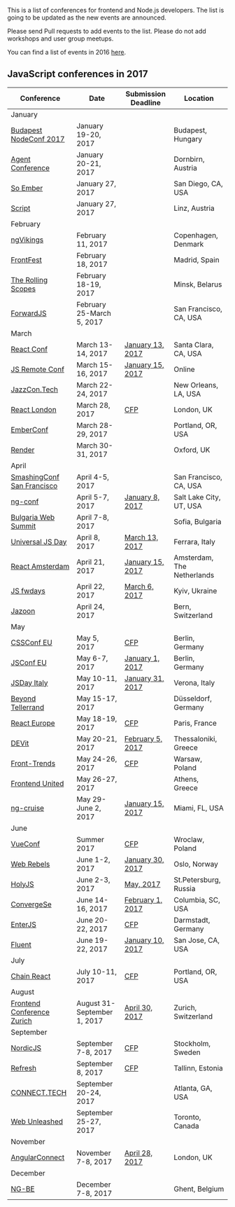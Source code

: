 This is a list of conferences for frontend and Node.js developers. The list is going to be updated as the new events are announced.

Please send Pull requests to add events to the list. Please do not add workshops and user group meetups.

You can find a list of events in 2016 [here](https://github.com/prigara/javascript-conferences/blob/master/2016/README.md). 

## JavaScript conferences in 2017

| Conference  | Date | Submission Deadline | Location |
| ------------- | ------------- | ------------- | ------------- |
|January||||
| [Budapest NodeConf 2017](https://nodeconf.risingstack.com/) | January 19-20, 2017 || Budapest, Hungary |
| [Agent Conference](http://agent.sh/) | January 20-21, 2017 || Dornbirn, Austria |
| [So Ember](http://soember.com/) | January 27, 2017 || San Diego, CA, USA |
| [Script](https://scriptconf.org/) | January 27, 2017 || Linz, Austria |
|February||||
| [ngVikings](https://ngvikings.org/) | February 11, 2017 || Copenhagen, Denmark |
| [FrontFest](http://frontfest.es/) | February 18, 2017 || Madrid, Spain |
| [The Rolling Scopes](https://2017.conf.rollingscopes.com/) | February 18-19, 2017 || Minsk, Belarus |
| [ForwardJS](https://forwardjs.com/) | February 25-March 5, 2017 || San Francisco, CA, USA |
|March||||
| [React Conf](http://conf.reactjs.org/) | March 13-14, 2017 | [January 13, 2017](https://docs.google.com/a/jetbrains.com/forms/d/e/1FAIpQLSeCHJZarnSekVLHCXlOXqDix-jNHknhKkhMu_zCIVz7qf2wLw/viewform) | Santa Clara, CA, USA |
| [JS Remote Conf](https://devchat.tv/conferences/js-remote-conf-2017) | March 15-16, 2017 | [January 15, 2017](https://devchat.tv/conferences/js-remote-conf-2017) | Online |
| [JazzCon.Tech](http://jazzcon.tech/) | March 22-24, 2017 | | New Orleans, LA, USA |
| [React London](https://react.london/) | March 28, 2017 | [CFP](https://www.papercall.io/reactlondon2017) | London, UK |
| [EmberConf](http://emberconf.com/) | March 28-29, 2017 || Portland, OR, USA |
| [Render](http://2017.render-conf.com/) | March 30-31, 2017 || Oxford, UK |
|April||||
| [SmashingConf San Francisco](https://smashingconf.com/) | April 4-5, 2017 || San Francisco, CA, USA |
| [ng-conf](https://www.ng-conf.org/) | April 5-7, 2017 |[January 8, 2017](https://docs.google.com/a/jetbrains.com/forms/d/e/1FAIpQLSczS80cXgTPVyUckda6fRjwiJNZsQUtg0o52gLMGa9l_q5qgw/viewform?c=0&w=1)| Salt Lake City, UT, USA |
| [Bulgaria Web Summit](https://bulgariawebsummit.com/) | April 7-8, 2017 || Sofia, Bulgaria |
| [Universal JS Day](http://2017.universaljsday.com/) | April 8, 2017 |[March 13, 2017](https://docs.google.com/forms/d/e/1FAIpQLSdhaLbbk4mN4k_Y4fR3DTbx0f-b9YKheWqnKy4RFe05ioeUlA/viewform)| Ferrara, Italy |
| [React Amsterdam](https://react.amsterdam) | April 21, 2017 | [January 15, 2017](https://goo.gl/forms/hlHKecnwQKK84BRE2) | Amsterdam, The Netherlands |
| [JS fwdays](http://frameworksdays.com/event/js-frameworks-day-2017) | April 22, 2017 | [March 6, 2017](https://docs.google.com/forms/d/e/1FAIpQLSeL_LKcjm34cC70rrRhydh1e95idZUk64gcl1mVSSvCGjgwPA/viewform) | Kyiv, Ukraine |
| [Jazoon](http://jazoon.com/) | April 24, 2017 || Bern, Switzerland |
|May||||
| [CSSConf EU](http://2017.cssconf.eu/) | May 5, 2017 |[CFP](http://2017.cssconf.eu/call-for-speakers/)| Berlin, Germany |
| [JSConf EU](http://2017.jsconf.eu/) | May 6-7, 2017 |[January 1, 2017](http://2017.jsconf.eu/call-for-speakers/)| Berlin, Germany |
| [JSDay Italy](http://2017.jsday.it/) | May 10-11, 2017 |[January 31, 2017](http://cfp.jsday.it/)| Verona, Italy |
| [Beyond Tellerrand](https://beyondtellerrand.com/events/duesseldorf-2017) | May 15-17, 2017 || Düsseldorf, Germany |
| [React Europe](https://www.react-europe.org/) | May 18-19, 2017 |[CFP](https://checkout.eventlama.com/#/events/reacteurope-2017/cfp)| Paris, France |
| [DEVit](http://devitconf.org) | May 20-21, 2017 | [February 5, 2017](https://docs.google.com/forms/d/e/1FAIpQLSerkbErsF-xWJi62yNJ8bmeA_4WQjPzMVxkvafWWAtTS5b9Pw/viewform) | Thessaloniki, Greece |
| [Front-Trends](https://2017.front-trends.com/) | May 24-26, 2017 |[CFP](https://2017.front-trends.com/speaking-at-front-trends/)| Warsaw, Poland |
| [Frontend United](http://frontendunited.org/) | May 26-27, 2017 || Athens, Greece |
| [ng-cruise](https://ngcruise.com/) | May 29-June 2, 2017 |[January 15, 2017](https://docs.google.com/a/jetbrains.com/forms/d/e/1FAIpQLSd0Knvu5Ulp6lpEpfx337eFWQmrXwrLzE7ucf4TnTL9fuE6_g/viewform?c=0&w=1&usp=send_form)| Miami, FL, USA |
|June||||
| [VueConf](https://conf.vuejs.org/) | Summer 2017 |[CFP](https://docs.google.com/a/jetbrains.com/forms/d/e/1FAIpQLSdtbxBpV0j_zCnELXQuIkeGH8x6gaOWE0J8tTsAdpa0O5MYOw/viewform)| Wroclaw, Poland |
| [Web Rebels](https://www.webrebels.org/) | June 1-2, 2017 |[January 30, 2017](https://www.papercall.io/webreb2017)| Oslo, Norway |
| [HolyJS](https://holyjs-piter.ru/) | June 2-3, 2017 |[May, 2017](https://holyjs-piter.ru/callforpapers/)| St.Petersburg, Russia |
| [ConvergeSe](http://convergese.com/) | June 14-16, 2017 |[February 1, 2017](https://period3.wufoo.com/forms/convergese-2017-speakertalk/)| Columbia, SC, USA |
| [EnterJS](https://www.enterjs.de/) | June 20-22, 2017 |[CFP](https://www.enterjs.de/call-for-proposals)| Darmstadt, Germany |
| [Fluent](http://conferences.oreilly.com/fluent) | June 19-22, 2017 | [January 10, 2017](http://conferences.oreilly.com/fluent/fl-ca/public/cfp/522) | San Jose, CA, USA |
|July|||
| [Chain React](https://infinite.red/ChainReactConf) | July 10-11, 2017 | [CFP](https://www.papercall.io/chain-react-conf-2017) | Portland, OR, USA |
|August||||
| [Frontend Conference Zurich](https://frontendconf.ch/) | August 31-September 1, 2017 |[April 30, 2017](https://frontendconf.ch/call-for-speakers/)| Zurich, Switzerland |
|September||||
| [NordicJS](http://nordicjs.com/) | September 7-8, 2017 |[CFP](http://cfp.nordicjs.com/)| Stockholm, Sweden |
| [Refresh](http://refresh.rocks/) | September 8, 2017 |[CFP](http://refresh.rocks/call-for-papers/)| Tallinn, Estonia |
| [CONNECT.TECH](http://connect.tech/) | September 20-24, 2017 || Atlanta, GA, USA |
| [Web Unleashed](http://fitc.ca/event/webu17/) | September 25-27, 2017 || Toronto, Canada |
|November||||
| [AngularConnect](http://angularconnect.com/) | November 7-8, 2017 |[April 28, 2017](https://docs.google.com/a/jetbrains.com/forms/d/e/1FAIpQLSf0k8_jtSjvFcX3rhKVEF26eC4NCXVctlQDeztVxqXjCy9RnA/viewform)| London, UK |
|December||||
| [NG-BE](https://ng-be.org/) | December 7-8, 2017 || Ghent, Belgium |
